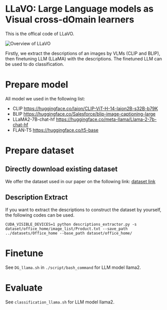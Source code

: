 # LLaVO: Large Language models as Visual cross-dOmain learners

This is the offical code of LLaVO.

![Overview of LLaVO](figs/framework.svg)

Firstly, we extract the descriptions of an images by VLMs (CLIP and BLIP), then finetuning LLM (LLaMA) with the descriptions.
The finetuned LLM can be used to do classification.


# Prepare model

All model we used in the following list:
- CLIP https://huggingface.co/laion/CLIP-ViT-H-14-laion2B-s32B-b79K
- BLIP https://huggingface.co/Salesforce/blip-image-captioning-large
- LLaMA2-7B-chat-hf https://huggingface.co/meta-llama/Llama-2-7b-chat-hf
- FLAN-T5 https://huggingface.co/t5-base

# Prepare dataset

## Directly download existing dataset

We offer the dataset used in our paper on the following link: [dataset link](https://www.dropbox.com/scl/fo/brzjl4xzpfzf0r57tkkwr/h?rlkey=zxeabnjpkgbbpwugskpcjzrqa&st=79p516or&dl=0)

## Description Extract

If you want to extract the descriptions to construct the dataset by yourself, the following codes can be used.

```CUDA_VISIBLE_DEVICES=1 python descriptions_extractor.py -s dataset/office_home/image_list/Product.txt --save_path ../datasets/Office_home --base_path dataset/office_home/```


# Finetune 

See `DG_llama.sh` in `./script/bash_command` for LLM model llama2.

# Evaluate

See `classification_llama.sh` for LLM model llama2. 

